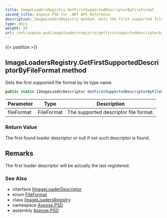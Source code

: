 ```yaml
---
title: ImageLoadersRegistry.GetFirstSupportedDescriptorByFileFormat
second_title: Aspose.PSD for .NET API Reference
description: ImageLoadersRegistry method. Gets the first supported file format by its type name
type: docs
weight: 50
url: /net/aspose.psd/imageloadersregistry/getfirstsupporteddescriptorbyfileformat/
---
```

{{< psd/tize >}}
## ImageLoadersRegistry.GetFirstSupportedDescriptorByFileFormat method

Gets the first supported file format by its type name.

```csharp
public static IImageLoaderDescriptor GetFirstSupportedDescriptorByFileFormat(FileFormat fileFormat)
```

| Parameter | Type | Description |
| --- | --- | --- |
| fileFormat | FileFormat | The supported descriptor file format. |

### Return Value

The first found loader descriptor or null if not such descriptor is found.

## Remarks

The first loader descriptor will be actually the last registered.

### See Also

* interface [IImageLoaderDescriptor](../../iimageloaderdescriptor/)
* enum [FileFormat](../../fileformat/)
* class [ImageLoadersRegistry](../)
* namespace [Aspose.PSD](../../imageloadersregistry/)
* assembly [Aspose.PSD](../../../)


